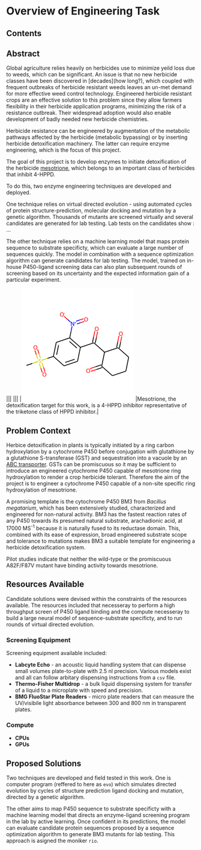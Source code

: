# Overview of Engineering Task

## Contents

## Abstract
Global agriculture relies heavily on herbicides use to minimize yeild loss due to weeds, which can be significant. 
An issue is that no new herbicide classes have been discovered in [decades](how long?), which coupled with frequent outbreaks of herbicide resistant weeds leaves an un-met demand for more effective weed control technology.
Engineered herbicide resistant crops are an effective solution to this problem since they allow farmers flexibility in their herbicide application programs, minimizing the risk of a resistance outbreak.
Their widespread adoption would also enable development of badly needed new herbicide chemistries.

Herbicide resistance can be engineered by augmentation of the metabolic pathways affected by the herbicide (metabolic bypassing) or by inserting herbicide detoxification machinery.
The latter can require enzyme engineering, which is the focus of this project.

The goal of this project is to develop enzymes to initiate detoxification of the herbicide [mesotrione](https://pubchem.ncbi.nlm.nih.gov/compound/Mesotrione), which belongs to an important class of herbicides that inhibit 4-HPPD.


To do this, two enzyme engineering techniques are developed and deployed. 

One technique relies on virtual directed evolution - using automated cycles of protein structure-prediction, molecular docking and mutation by a genetic algorithm. 
Thousands of mutants are screened virtually and several candidates are generated for lab testing.
Lab tests on the candidates show : ...

The other technique relies on a machine learning model that maps protein sequence to substrate specificty, which can evaluate a large number of sequences quickly.
The model in combination with a sequence optimization algorithm can generate candidates for lab testing.
The model, trained on in-house P450-ligand screening data can also plan subsequent rounds of screening based on its uncertainty and the expected information gain of a particular experiment.

|||
||| 
|![](img/share/mesotrione.png) |Mesotrione, the detoxification target for this work, is a 4-HPPD inhibitor representative of the triketone class of HPPD inhibitor.|


## Problem Context
Herbice detoxification in plants is typically initiated by a ring carbon hydroxylation by a cytochrome P450 before conjugation with glutathione by a glutathione S-transferase (GST) and sequestration into a vacuole by an [ABC transporter](really?).
GSTs can be promiscuous so it may be sufficient to introduce an engineered cytochrome P450 capable of mesotrione ring hydroxylation to render a crop herbicide tolerant.
Therefore the aim of the project is to engineer a cytochrome P450 capable of a non-site specific ring hydroxylation of mesotrione.

A promising template is the cytochrome P450 BM3 from *Bacillus megatarium*, which has been extensively studied, characterized and engineered for non-natural activity.
BM3 has the fastest reaction rates of any P450 towards its presumed natural substrate, arachadionic acid, at 17000 MS<sup>-1</sup> because it is naturally fused to its reductase domain.
This, combined with its ease of expression, broad engineered substrate scope and  tolerance to mutations makes BM3 a suitable template for engineering a herbicide detoxification system.

Pilot studies indicate that neither the wild-type or the promiscuous A82F/F87V mutant have binding activity towards mesotrione.

## Resources Available
Candidate solutions were devised within the constraints of the resources available.
The resources included that necesseray to perform a high throughput screen of P450 ligand binding and the compute necesseray to build a large neural model of sequence-substrate specificty, and to run rounds of virtual directed evolution.

### Screening Equipment
Screening equipment available included:

- **Labcyte Echo** - an acoustic liquid handling system that can dispense small volumes plate-to-plate with 2.5 nl precision. Various models exist and all can follow arbitary dispensing instructions from a `csv` file.
- **Thermo-Fisher Multidrop** - a bulk liquid dispensing system for transfer of a liquid to a microplate with speed and precision.
- **BMG FluoStar Plate Readers** - micro plate readers that can measure the UV/visibile light absorbance between 300 and 800 nm in transparent plates.

### Compute

- **CPUs**
- **GPUs**

## Proposed Solutions
Two techniques are developed and field tested in this work. 
One is computer program (reffered to here as `evo`) which simulates directed evolution by cycles of structure prediction ligand docking and mutation, directed by a genetic algorithm.

The other aims to map P450 sequence to substrate specificty with a machine learning model that directs an enzyme-ligand screening program in the lab by active learning.
Once confident in its predictions, the model can evaluate candidate protein sequences proposed by a sequence optimization algorithm to generate BM3 mutants for lab testing.
This approach is asigned the moniker `rio`.
